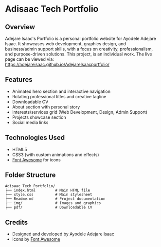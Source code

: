 # Adisaac Tech Portfolio

## Overview

Adejare Isaac's Portfolio is a personal portfolio website for Ayodele Adejare Isaac. It showcases web development, graphics design, and business/admin support skills, with a focus on creativity, professionalism, and purpose-driven solutions. This project, is an individual work.
The live page can be viewed via: https://adejareisaac.github.io/AdejareIsaacportfolio/

## Features

- Animated hero section and interactive navigation
- Rotating professional titles and creative tagline
- Downloadable CV
- About section with personal story
- Interests/services grid (Web Development, Design, Admin Support)
- Projects showcase section
- Social media links

## Technologies Used
- HTML5
- CSS3 (with custom animations and effects)
- [Font Awesome](https://fontawesome.com/) for icons

## Folder Structure

```
Adisaac Tech Portfolio/
├── index.html         # Main HTML file
├── style.css          # Main stylesheet
├── Readme.md          # Project documentation
├── img/               # Images and graphics
├── pdf/               # Downloadable CV
```

## Credits

- Designed and developed by Ayodele Adejare Isaac
- Icons by [Font Awesome](https://fontawesome.com/)


